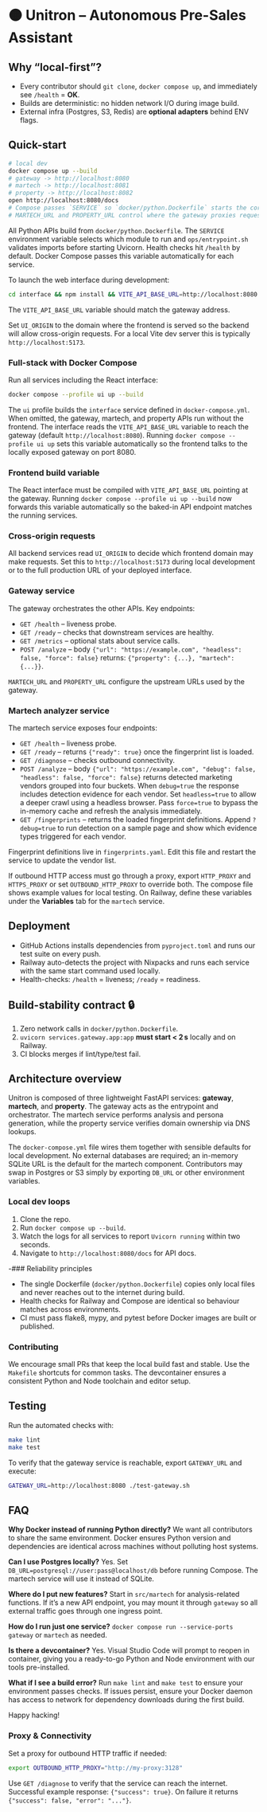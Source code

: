 # 🟠 Unitron – Autonomous Pre-Sales Assistant

## Why “local-first”?
* Every contributor should `git clone`, `docker compose up`, and immediately see `/health` = **OK**.
* Builds are deterministic: no hidden network I/O during image build.
* External infra (Postgres, S3, Redis) are **optional adapters** behind ENV flags.

## Quick-start
```bash
# local dev
docker compose up --build
# gateway -> http://localhost:8080
# martech -> http://localhost:8081
# property -> http://localhost:8082
open http://localhost:8080/docs
# Compose passes `SERVICE` so `docker/python.Dockerfile` starts the correct FastAPI app
# MARTECH_URL and PROPERTY_URL control where the gateway proxies requests
```

All Python APIs build from `docker/python.Dockerfile`. The `SERVICE` environment
variable selects which module to run and `ops/entrypoint.sh` validates imports
before starting Uvicorn. Health checks hit `/health` by default. Docker Compose
passes this variable automatically for each service.

To launch the web interface during development:
```bash
cd interface && npm install && VITE_API_BASE_URL=http://localhost:8080 npm run dev
```
The `VITE_API_BASE_URL` variable should match the gateway address.

Set `UI_ORIGIN` to the domain where the frontend is served so the backend will
allow cross-origin requests. For a local Vite dev server this is typically
`http://localhost:5173`.

### Full-stack with Docker Compose

Run all services including the React interface:

```bash
docker compose --profile ui up --build
```


The `ui` profile builds the `interface` service defined in `docker-compose.yml`.
When omitted, the gateway, martech, and property APIs run without the frontend.
The interface reads the `VITE_API_BASE_URL` variable to reach the gateway (default `http://localhost:8080`).
Running `docker compose --profile ui up` sets this variable automatically so the frontend talks to the locally exposed gateway on port 8080.

### Frontend build variable

The React interface must be compiled with `VITE_API_BASE_URL` pointing at the
gateway. Running `docker compose --profile ui up --build` now forwards this
variable automatically so the baked-in API endpoint matches the running
services.

### Cross-origin requests

All backend services read `UI_ORIGIN` to decide which frontend domain may make
requests. Set this to `http://localhost:5173` during local development or to the
full production URL of your deployed interface.

### Gateway service
The gateway orchestrates the other APIs. Key endpoints:

* `GET /health` – liveness probe.
* `GET /ready` – checks that downstream services are healthy.
* `GET /metrics` – optional stats about service calls.
* `POST /analyze` – body `{"url": "https://example.com", "headless": false, "force": false}` returns:
  `{"property": {...}, "martech": {...}}`.

`MARTECH_URL` and `PROPERTY_URL` configure the upstream URLs used by the gateway.

### Martech analyzer service
The martech service exposes four endpoints:

* `GET /health` – liveness probe.
* `GET /ready` – returns `{"ready": true}` once the fingerprint list is loaded.
* `GET /diagnose` – checks outbound connectivity.
* `POST /analyze` – body `{"url": "https://example.com", "debug": false, "headless": false, "force": false}` returns
  detected marketing vendors grouped into four buckets. When `debug=true` the
  response includes detection evidence for each vendor. Set `headless=true` to
  allow a deeper crawl using a headless browser. Pass `force=true` to bypass the
  in-memory cache and refresh the analysis immediately.
* `GET /fingerprints` – returns the loaded fingerprint definitions. Append
  `?debug=true` to run detection on a sample page and show which evidence types
  triggered for each vendor.

Fingerprint definitions live in `fingerprints.yaml`. Edit this file and restart
the service to update the vendor list.

If outbound HTTP access must go through a proxy, export `HTTP_PROXY` and
`HTTPS_PROXY` or set `OUTBOUND_HTTP_PROXY` to override both. The compose file
shows example values for local testing. On Railway, define these variables under
the **Variables** tab for the `martech` service.

## Deployment

* GitHub Actions installs dependencies from `pyproject.toml` and runs our test
  suite on every push.
* Railway auto-detects the project with Nixpacks and runs each service with the
  same start command used locally.
* Health-checks: `/health` = liveness; `/ready` = readiness.

## Build-stability contract 🔒

1. Zero network calls in `docker/python.Dockerfile`.
2. `uvicorn services.gateway.app:app` **must start < 2 s** locally and on Railway.
3. CI blocks merges if lint/type/test fail.

## Architecture overview
Unitron is composed of three lightweight FastAPI services: **gateway**, **martech**, and **property**. The gateway acts as the entrypoint and orchestrator. The martech service performs analysis and persona generation, while the property service verifies domain ownership via DNS lookups.

The `docker-compose.yml` file wires them together with sensible defaults for local development. No external databases are required; an in-memory SQLite URL is the default for the martech component. Contributors may swap in Postgres or S3 simply by exporting `DB_URL` or other environment variables.

### Local dev loops
1. Clone the repo.
2. Run `docker compose up --build`.
3. Watch the logs for all services to report `Uvicorn running` within two seconds.
4. Navigate to `http://localhost:8080/docs` for API docs.

-### Reliability principles
- The single Dockerfile (`docker/python.Dockerfile`) copies only local files and never reaches out to the internet during build.
- Health checks for Railway and Compose are identical so behaviour matches across environments.
- CI must pass flake8, mypy, and pytest before Docker images are built or published.

### Contributing
We encourage small PRs that keep the local build fast and stable. Use the `Makefile` shortcuts for common tasks. The devcontainer ensures a consistent Python and Node toolchain and editor setup.

## Testing
Run the automated checks with:

```bash
make lint
make test
```

To verify that the gateway service is reachable, export `GATEWAY_URL` and execute:

```bash
GATEWAY_URL=http://localhost:8080 ./test-gateway.sh
```

## FAQ

**Why Docker instead of running Python directly?**
We want all contributors to share the same environment. Docker ensures Python version and dependencies are identical across machines without polluting host systems.

**Can I use Postgres locally?**
Yes. Set `DB_URL=postgresql://user:pass@localhost/db` before running Compose. The martech service will use it instead of SQLite.

**Where do I put new features?**
Start in `src/martech` for analysis-related functions. If it’s a new API endpoint, you may mount it through `gateway` so all external traffic goes through one ingress point.

**How do I run just one service?**
`docker compose run --service-ports gateway` or `martech` as needed.

**Is there a devcontainer?**
Yes. Visual Studio Code will prompt to reopen in container, giving you a ready-to-go Python and Node environment with our tools pre-installed.

**What if I see a build error?**
Run `make lint` and `make test` to ensure your environment passes checks. If issues persist, ensure your Docker daemon has access to network for dependency downloads during the first build.

Happy hacking!

### Proxy & Connectivity
Set a proxy for outbound HTTP traffic if needed:

```bash
export OUTBOUND_HTTP_PROXY="http://my-proxy:3128"
```

Use `GET /diagnose` to verify that the service can reach the internet.
Successful example response: `{"success": true}`.
On failure it returns `{"success": false, "error": "..."}`.

